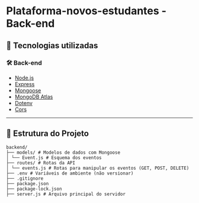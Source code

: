 # Plataforma-novos-estudantes - Back-end

## 🚀 Tecnologias utilizadas

### 🛠️ Back-end
- [Node.js](https://nodejs.org/)
- [Express](https://expressjs.com/)
- [Mongoose](https://mongoosejs.com/)
- [MongoDB Atlas](https://www.mongodb.com/cloud/atlas)
- [Dotenv](https://www.npmjs.com/package/dotenv)
- [Cors](https://www.npmjs.com/package/cors)

---

## 📁 Estrutura do Projeto
```
backend/
├── models/ # Modelos de dados com Mongoose
│ └── Event.js # Esquema dos eventos
├── routes/ # Rotas da API
│ └── events.js # Rotas para manipular os eventos (GET, POST, DELETE)
├── .env # Variáveis de ambiente (não versionar)
├── .gitignore
├── package.json
├── package-lock.json
├── server.js # Arquivo principal do servidor
```
